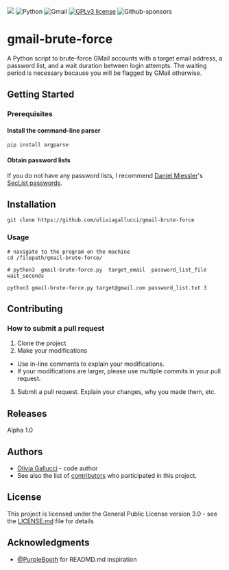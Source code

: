 ![](https://github.com/oliviagallucci/gmail-brute-force/blob/master/gmail-brute-force.gif)
![Python](https://img.shields.io/badge/pythonv-3.8-3670A0?style=for-the-badge&logo=python&logoColor=ffdd54)
![Gmail](https://img.shields.io/badge/Gmail-D14836?style=for-the-badge&logo=gmail&logoColor=white)
[![GPLv3 license](https://img.shields.io/badge/License-GPLv3-green.svg?style=for-the-badge)](http://perso.crans.org/besson/LICENSE.html)
![Github-sponsors](https://img.shields.io/badge/sponsor-pink?style=for-the-badge&logo=GitHub-Sponsors&logoColor=#EA4AAA)

# gmail-brute-force

A Python script to brute-force GMail accounts with a target email address, a password list, and a wait duration between login attempts. The waiting period is necessary because you will be flagged by GMail otherwise. 

## Getting Started

### Prerequisites

#### Install the command-line parser 

```
pip install argparse
```

#### Obtain password lists 

If you do not have any password lists, I recommend [Daniel Miessler](https://github.com/danielmiessler)'s [SecList passwords](https://github.com/danielmiessler/SecLists/tree/master/Passwords). 

## Installation 

```script 
git clone https://github.com/oliviagallucci/gmail-brute-force
```

### Usage

```
# navigate to the program on the machine 
cd /filepath/gmail-brute-force/

# python3  gmail-brute-force.py  target_email  password_list_file  wait_seconds 

python3 gmail-brute-force.py target@gmail.com password_list.txt 3
```

## Contributing

### How to submit a pull request 

1. Clone the project 
2. Make your modifications 
  * Use in-line comments to explain your modifications. 
  * If your modifications are larger, please use multiple commits in your pull request. 
3. Submit a pull request. Explain your changes, why you made them, etc.

## Releases 

Alpha 1.0

## Authors

* [Olivia Gallucci](https://github.com/oliviagallucci) - code author 
* See also the list of [contributors](https://github.com/your/project/contributors) who participated in this project.

## License

This project is licensed under the General Public License version 3.0 - see the [LICENSE.md](LICENSE.md) file for details

## Acknowledgments

* [@PurpleBooth](https://github.com/PurpleBooth) for READMD.md inspiration
